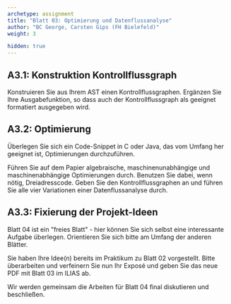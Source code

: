 ```yaml
---
archetype: assignment
title: "Blatt 03: Optimierung und Datenflussanalyse"
author: "BC George, Carsten Gips (FH Bielefeld)"
weight: 3

hidden: true
---
```



## A3.1: Konstruktion Kontrollflussgraph

Konstruieren Sie aus Ihrem AST einen Kontrollflussgraphen. Ergänzen Sie Ihre
Ausgabefunktion, so dass auch der Kontrollflussgraph als geeignet formatiert
ausgegeben wird.


## A3.2: Optimierung

Überlegen Sie sich ein Code-Snippet in C oder Java, das vom Umfang her geeignet
ist, Optimierungen durchzuführen.

Führen Sie auf dem Papier algebraische, maschinenunabhängige und maschinenabhängige
Optimierungen durch. Benutzen Sie dabei, wenn nötig, Dreiadresscode. Geben Sie den
Kontrollflussgraphen an und führen Sie alle vier Variationen einer Datenflussanalyse
durch.


## A3.3: Fixierung der Projekt-Ideen

Blatt 04 ist ein "freies Blatt" - hier können Sie sich selbst eine interessante
Aufgabe überlegen. Orientieren Sie sich bitte am Umfang der anderen Blätter.

Sie haben Ihre Idee(n) bereits im Praktikum zu Blatt 02 vorgestellt. Bitte
überarbeiten und verfeinern Sie nun Ihr Exposé und geben Sie das neue PDF mit
Blatt 03 im ILIAS ab.

Wir werden gemeinsam die Arbeiten für Blatt 04 final diskutieren und beschließen.
